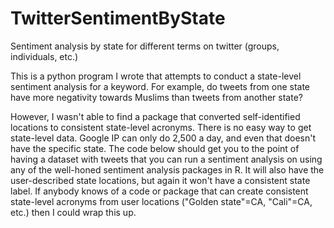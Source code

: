 # TwitterSentimentByState
Sentiment analysis by state for different terms on twitter (groups, individuals, etc.)


This is a python program I wrote that attempts to conduct a state-level sentiment analysis for a keyword. For example, 
do tweets from one state have more negativity towards Muslims than tweets from another state? 

However, I wasn't able to find a package that converted self-identified locations to consistent state-level acronyms.
There is no easy way to get state-level data. Google IP can only do 2,500 a day, and even that doesn't have the specific state. 
The code below should get you to the point of having a dataset with tweets that you can run a sentiment analysis on using any of the 
well-honed sentiment analysis packages in R. It will also have the user-described state locations, but again it won't have a consistent
state label. If anybody knows of a code or package that can create consistent state-level acronyms from user locations ("Golden state"=CA, "Cali"=CA, etc.)
then I could wrap this up. 
